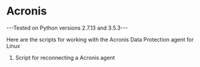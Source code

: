 # Acronis

---Tested on Python versions 2.7.13 and 3.5.3---

Here are the scripts for working with the Acronis Data Protection agent for Linux
1. Script for reconnecting a Acronis agent
